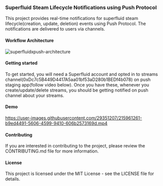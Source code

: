 ### Superfluid Steam Lifecycle Notifications using Push Protocol

This project provides real-time notifications for superfluid steam lifecycle(creation, update, deletion) events using Push Protocol. The notifications are delivered to users via channels.

#### Workflow Architecture

![superfluidxpush-architecture](https://user-images.githubusercontent.com/29351207/215531163-328cbad5-c93f-49da-8fee-e135c973cafd.png)

#### Getting started

To get started, you will need a Superfluid account and opted in to streams channel(0xDc7c5B449D4417A5aa01bf53aD280b1BEDf4b078) on push staging app(follow video below). Once you have these, whenever you create/update/delete streams, you should be getting notified on push channel about your streams.

#### Demo

https://user-images.githubusercontent.com/29351207/215961261-b9ed4491-5606-4599-9410-606b2573169d.mp4

#### Contributing

If you are interested in contributing to the project, please review the CONTRIBUTING.md file for more information.

#### License

This project is licensed under the MIT License - see the LICENSE file for details.
